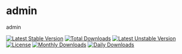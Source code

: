 # admin
admin

[![Latest Stable Version](https://poser.pugx.org/96qbhy/hyperf-auth/v/stable)](https://packagist.org/packages/96qbhy/hyperf-auth)
[![Total Downloads](https://poser.pugx.org/96qbhy/hyperf-auth/downloads)](https://packagist.org/packages/96qbhy/hyperf-auth)
[![Latest Unstable Version](https://poser.pugx.org/96qbhy/hyperf-auth/v/unstable)](https://packagist.org/packages/96qbhy/hyperf-auth)
[![License](https://poser.pugx.org/96qbhy/hyperf-auth/license)](https://packagist.org/packages/96qbhy/hyperf-auth)
[![Monthly Downloads](https://poser.pugx.org/96qbhy/hyperf-auth/d/monthly)](https://packagist.org/packages/96qbhy/hyperf-auth)
[![Daily Downloads](https://poser.pugx.org/96qbhy/hyperf-auth/d/daily)](https://packagist.org/packages/96qbhy/hyperf-auth)
